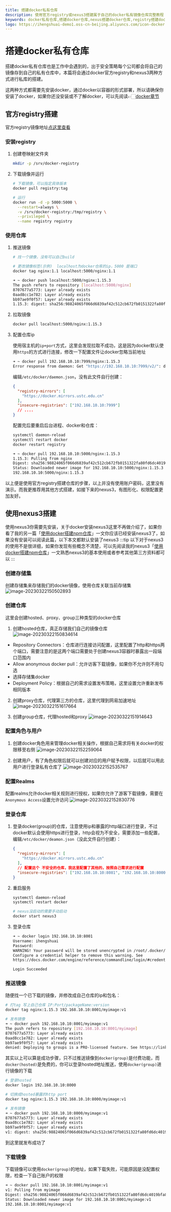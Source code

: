 ```yaml
---
title: 搭建docker私有仓库
description: 使用官方registry或nexus3搭建属于自己的docker私有镜像仓库完整教程
keywords: docker私有仓库,搭建docker仓库,nexus搭建docker仓库,registry搭建docker仓库
logo: https://ihengshuai-demo1.oss-cn-beijing.aliyuncs.com/icon-docker.png
---
```


# 搭建docker私有仓库
搭建docker私有仓库也是工作中会遇到的，出于安全策略每个公司都会将自己的镜像存到自己的私有仓库中，本篇将会通过docker官方registry和nexus3两种方式进行私库的搭建。

这两种方式都需要先安装docker，通过docker以容器的形式部署，所以请确保你安装了docker，如果你还没安装或不了解docker，可以先阅读👉🏻[docker章节](/fullstack/docker/install-configure.html)

## 官方registry搭建
官方registry镜像地址[点这里查看](https://hub.docker.com/_/registry)

### 安装registry
1. 创建卷映射文件夹
    ```sh
    mkdir -p /srv/docker-registry
    ```
2. 下载镜像并运行
    ```sh
    # 下载镜像，可以指定具体版本
    docker pull registry:tag

    # 运行
    docker run -d -p 5000:5000 \
      --restart=always \
      -v /srv/docker-registry:/tmp/registry \
      --privileged \
      --name registry registry
    ```
### 使用仓库
1. 推送镜像
    ```sh
    # 找一个镜像，没有可以自己build

    # 更改镜像标签(示例)  localhost为docker仓库的ip，5000 是端口
    docker tag nginx:1.1 localhost:5000/nginx:1.1

    ➜ ~ docker push localhost:5000/nginx:1.15.3
    The push refers to repository [localhost:5000/nginx]
    8707677a5773: Layer already exists
    0aad8cc1e782: Layer already exists
    bb97ae9f0f57: Layer already exists
    1.15.3: digest: sha256:98824065f066d6839af42c512cb672fb0151322fa80fd6dc4019bfa8bd6affae size: 948
    ```
2. 拉取镜像
    ```sh
    docker pull localhost:5000/nginx:1.15.3
    ```
3. 配置仓库ip

   使用宿主机的`ip+port`方式，这里会发现拉取不成功，这是因为docker默认使用`https`的方式进行连接，修改一下配置文件让docker忽略当前地址
    ```sh
    ➜ ~ docker pull 192.168.10.10:7999/nginx:1.15.3
    Error response from daemon: Get "https://192.168.10.10:7999/v2/": dial tcp 192.168.10.10:7999: connect: connection refused
    ```
   编辑`/etc/docker/daemon.json`，没有此文件自行创建：
    ```json
    {
      "registry-mirrors": [
        "https://docker.mirrors.ustc.edu.cn"
      ],
      "insecure-registries": ["192.168.10.10:7999"]
      // ....
    }
    ```
   配置完后要重启后台进程、docker和仓库：
    ```sh
    systemctl daemon-reload
    systemctl restart docker
    docker restart registry
    
    ➜ ~ docker pull 192.168.10.10:5000/nginx:1.15.3
    1.15.3: Pulling from nginx
    Digest: sha256:98824065f066d6839af42c512cb672fb0151322fa80fd6dc4019bfa8bd6affae
    Status: Downloaded newer image for 192.168.10.10:5000/nginx:1.15.3
    192.168.10.10:5000/nginx:1.15.3
    ```
以上便是使用官方registry搭建仓库的步骤，以上并没有使用账户密码，这里没有演示。而我更推荐用其他方式搭建，如接下来的nexus3，有图形化、权限配置更加友好。

## 使用nexus3搭建
使用nexus3你需要先安装，关于docker安装nexus3这里不再做介绍了，如果你看了我的另一篇「[使用docker搭建npm仓库](/fullstack/docker/npm-repository.html#%E5%AE%89%E8%A3%85nexus3)」一文你应该已经安装nexus3了，如果没有安装可以阅读此篇，以下本文都默认安装了nexus3
:::tip
以下对于nexus3的使用不是很详细，如果你发现有些概念不清楚，可以先阅读我的nexus3「[使用docker搭建npm仓库](/fullstack/docker/npm-repository.html#%E5%AE%89%E8%A3%85nexus3)」一文熟悉nexus3的基本使用或者参考其他第三方资料都可以
:::

### 创建存储集
创建存储集来存储我们的docker镜像，使用仓库关联当前存储集
![image-20230322150502893](https://ihengshuai-demo1.oss-cn-beijing.aliyuncs.com/image-20230322150502893.png)

### 创建仓库
这里会创建hosted、proxy、group三种类型的docker仓库
1. 创建hosted仓库，真正存储我们自己的镜像仓库
![image-20230322150834614](https://ihengshuai-demo1.oss-cn-beijing.aliyuncs.com/image-20230322150834614.png)
- Repository Connectors：仓库进行连接访问配置，这里配置了http和https两个端口，需要注意的是这两个端口需要处于创建nexus3容器时暴露出一段端口范围内
- Allow anonymous docker pull：允许访客下载镜像，如果你不允许则不用勾选
- 选择存储集docker
- Deployment Policy：根据自己的需求设置发布策略，这里设置允许重新发布相同版本

2. 创建proxy仓库，代理第三方的仓库，这里代理到网易加速地址
![image-20230322151617664](https://ihengshuai-demo1.oss-cn-beijing.aliyuncs.com/image-20230322151617664.png)

3. 创建group仓库，代理hosted和proxy
![image-20230322151914643](https://ihengshuai-demo1.oss-cn-beijing.aliyuncs.com/image-20230322151914643.png)

### 配置角色与用户
1. 创建docker角色用来管理docker相关操作，根据自己需求将有关docker的权限移至右侧
![image-20230322152259064](https://ihengshuai-demo1.oss-cn-beijing.aliyuncs.com/image-20230322152259064.png)

2. 创建用户，有了角色权限后就可以创建对应的用户赋予权限，以后就可以用此用户进行登录私有仓库了
![image-20230322152535767](https://ihengshuai-demo1.oss-cn-beijing.aliyuncs.com/image-20230322152535767.png)

### 配置Realms
配置realms允许docker相关规则进行授权，如果你允许了游客下载镜像，需要在`Anonymous Access`设置允许访问
![image-20230322152830776](https://ihengshuai-demo1.oss-cn-beijing.aliyuncs.com/image-20230322152830776.png)

### 登录仓库

1. 登录docker(group)的仓库，注意使用ip和暴露的http端口进行登录，不过docker默认会使用https进行登录，http会视为不安全，需要添加一些配置，编辑`/etc/docker/deamon.json`（没此文件自行创建）：
    ```json
    {
      "registry-mirrors": [
        "https://docker.mirrors.ustc.edu.cn"
      ],
      // 配置这个 不安全的仓库，我这里配置了其他的，按照自己需求进行配置
      "insecure-registries": ["192.168.10.10:8081", "192.168.10.10:8000", "192.168.10.10:8001", "192.168.10.10:7999"],
    }
    ```
2. 重启服务
    ```sh
    systemctl daemon-reload
    systemctl restart docker

    # nexus没启动的需要手动启动
    docker start nexus3
    ```
3. 登录仓库
    ```sh
    ➜ ~ docker login 192.168.10.10:8001
    Username: ihengshuai
    Password:
    WARNING! Your password will be stored unencrypted in /root/.docker/config.json.
    Configure a credential helper to remove this warning. See
    https://docs.docker.com/engine/reference/commandline/login/#credentials-store
    
    Login Succeeded
    ```

### 推送镜像
随便找一个已下载的镜像，并修改成自己仓库的ip和包名：
```sh
# 打tag 写上自己仓库 IP:Port/packageName:version
docker tag nginx:1.15.3 192.168.10.10:8001/myimage:v1

# 发布镜像
➜ ~ docker push 192.168.10.10:8001/myimage:v1
The push refers to repository [192.168.10.10:8001/myimage]
8707677a5773: Layer already exists
0aad8cc1e782: Layer already exists
bb97ae9f0f57: Layer already exists
denied: Deploying to groups is a PRO-licensed feature. See https://links.sonatype.com/product-nexus-repository
```
其实以上可以算是成功步骤，只不过推送镜像到`docker(group)`是付费功能，而`docker(hosted)`是免费的，你可以登录hosted地址推送，使用`docker(group)`进行镜像的下载
```sh
# 登录hosted
docker login 192.168.10.10:8000

# 切换成hosted暴露的http port
docker tag nginx:1.15.3 192.168.10.10:8000/myimage:v1

# 发布镜像
➜ ~ docker push 192.168.10.10:8000/myimage:v1
8707677a5773: Layer already exists
0aad8cc1e782: Layer already exists
bb97ae9f0f57: Layer already exists
v1: digest: sha256:98824065f066d6839af42c512cb672fb0151322fa80fd6dc4019bfa8bd6affae size: 948
```
到这里就发布成功了

### 下载镜像
下载镜像可以使用`docker(group)`的地址，如果下载失败，可能原因是没配置权限，检查一下自己账户的权限
```sh
➜ ~ docker pull 192.168.10.10:8001/myimage:v1
v1: Pulling from myimage
Digest: sha256:98824065f066d6839af42c512cb672fb0151322fa80fd6dc4019bfa8bd6affae
Status: Downloaded newer image for 192.168.10.10:8001/myimage:v1
192.168.10.10:8001/myimage:v1
```

<Reward />
<Gitalk />
